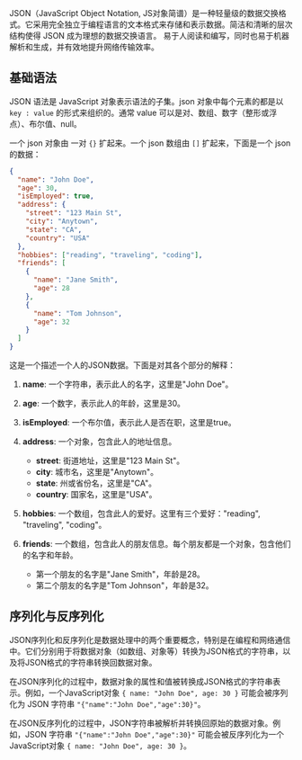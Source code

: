 

JSON（JavaScript Object Notation, JS对象简谱）是一种轻量级的数据交换格式。它采用完全独立于编程语言的文本格式来存储和表示数据。简洁和清晰的层次结构使得 JSON 成为理想的数据交换语言。 易于人阅读和编写，同时也易于机器解析和生成，并有效地提升网络传输效率。

## **基础语法**

JSON 语法是 JavaScript 对象表示语法的子集。json 对象中每个元素的都是以 `key : value` 的形式来组织的。通常 value 可以是对、数组、数字（整形或浮点）、布尔值、null。

一个 json 对象由 一对 `{}` 扩起来。一个 json 数组由 `[]` 扩起来，下面是一个 json 的数据：

```json
{
  "name": "John Doe",
  "age": 30,
  "isEmployed": true,
  "address": {
    "street": "123 Main St",
    "city": "Anytown",
    "state": "CA",
    "country": "USA"
  },
  "hobbies": ["reading", "traveling", "coding"],
  "friends": [
    {
      "name": "Jane Smith",
      "age": 28
    },
    {
      "name": "Tom Johnson",
      "age": 32
    }
  ]
}
```

这是一个描述一个人的JSON数据。下面是对其各个部分的解释：

1. **name**: 一个字符串，表示此人的名字，这里是"John Doe"。
2. **age**: 一个数字，表示此人的年龄，这里是30。
3. **isEmployed**: 一个布尔值，表示此人是否在职，这里是true。
4. **address**: 一个对象，包含此人的地址信息。

	* **street**: 街道地址，这里是"123 Main St"。
	* **city**: 城市名，这里是"Anytown"。
	* **state**: 州或省份名，这里是"CA"。
	* **country**: 国家名，这里是"USA"。

5. **hobbies**: 一个数组，包含此人的爱好。这里有三个爱好："reading", "traveling", "coding"。
6. **friends**: 一个数组，包含此人的朋友信息。每个朋友都是一个对象，包含他们的名字和年龄。

	* 第一个朋友的名字是"Jane Smith"，年龄是28。
	* 第二个朋友的名字是"Tom Johnson"，年龄是32。


## **序列化与反序列化**

JSON序列化和反序列化是数据处理中的两个重要概念，特别是在编程和网络通信中。它们分别用于将数据对象（如数组、对象等）转换为JSON格式的字符串，以及将JSON格式的字符串转换回数据对象。


在JSON序列化的过程中，数据对象的属性和值被转换成JSON格式的字符串表示。例如，一个JavaScript对象 `{ name: "John Doe", age: 30 }` 可能会被序列化为 JSON 字符串 `"{"name":"John Doe","age":30}"`。


在JSON反序列化的过程中，JSON字符串被解析并转换回原始的数据对象。例如，JSON 字符串 `"{"name":"John Doe","age":30}"` 可能会被反序列化为一个JavaScript对象 `{ name: "John Doe", age: 30 }`。

